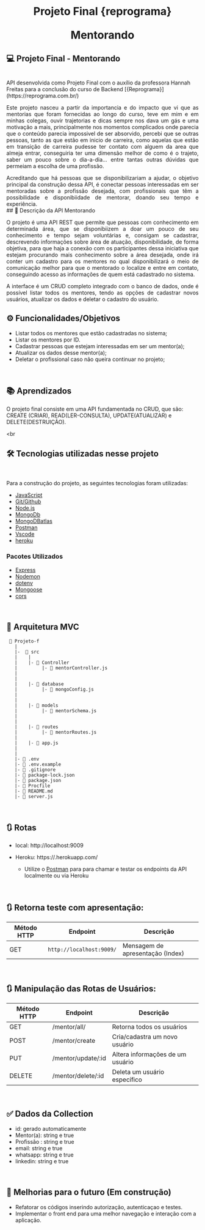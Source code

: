 <h1 align="center">
    <br>
    Projeto Final {reprograma}
    <p align="center"> Mentorando<p>
</h1>


## 💻 **Projeto Final - Mentorando**
<br>
 API desenvolvida como Projeto Final com o auxílio da professora Hannah Freitas para a conclusão do curso de Backend  [{Reprograma}](https://reprograma.com.br/)

<p align ="justify"> Este projeto nasceu a partir da importancia e do impacto que vi que as mentorias que foram fornecidas ao longo do curso, teve em mim e em minhas colegas, ouvir trajetorias e dicas sempre nos dava um gás e uma motivação a mais, principalmente nos momentos complicados onde parecia que o conteúdo parecia impossivel de ser absorvido, percebi que se outras pessoas, tanto as que estão em inicio de carreira, como aquelas que estão em transição de carreira pudesse ter contato com alguem da area que almeja entrar, conseguiria ter uma dimensão melhor de como é o trajeto, saber um pouco sobre o dia-a-dia... entre tantas outras dúvidas que permeiam a escolha de uma profissão.

 <p align="justify"> Acreditando que há pessoas que se disponibilizariam a ajudar, o objetivo principal da construção dessa API, é conectar pessoas interessadas em ser mentoradas sobre a profissão desejada, com profissionais que têm a possibilidade e disponibiidade de mentorar, doando seu tempo e experiência. 

<br>
## 🚀 Descrição da API Mentorando

<br>

<p align="justify">O projeto é uma API REST que permite que pessoas com conhecimento em determinada área, que se disponibiizem a doar um pouco de seu conhecimento e tempo sejam voluntárias e, consigam se cadastrar, descrevendo informações sobre área de atuação, disponibilidade, de forma objetiva, para que haja a conexão com os participantes dessa iniciativa que estejam procurando mais conhecimento sobre a área desejada, onde irá conter um cadastro para os mentores no qual disponibilizará o meio de comunicação melhor para que o mentorado o localize e entre em contato, conseguindo acesso as informações de quem está cadastrado no sistema.

<p align="justify">A interface é um CRUD completo integrado com o banco de dados, onde é possível listar todos os mentores, tendo as opções de cadastrar novos usuários, atualizar os dados e deletar o cadastro do usuário. 

<br>

## ⚙️ Funcionalidades/Objetivos

- Listar todos os mentores que estão cadastradas no sistema;
- Listar os mentores por ID.
- Cadastrar pessoas que estejam interessadas em ser um mentor(a);
- Atualizar os dados desse mentor(a);
- Deletar o profissional caso não queira continuar no projeto;
<br>

## 📚 Aprendizados

O projeto final consiste em uma API fundamentada no CRUD, que são:  CREATE (CRIAR), READ(LER-CONSULTA), UPDATE(ATUALIZAR) e DELETE(DESTRUIÇÃO). 

<br
## 🛠️ Tecnologias utilizadas nesse projeto

<br>

Para a construção do projeto, as seguintes tecnologias foram utilizadas:

- [JavaScript](https://www.javascript.com/)
- [Git/Github](https://github.com/)
- [Node.js](https://nodejs.org/en/)
- [MongoDb](https://www.mongodb.com/)
- [MongoDBatlas](https://www.mongodb.com/cloud/atlas)
- [Postman](https://www.postman.com/)
- [Vscode](https://code.visualstudio.com/)
- [heroku](https://dashboard.heroku.com/apps)  

### Pacotes Utilizados 

- [Express](https://expressjs.com/pt-br/)
- [Nodemon](https://nodemon.io/)
- [dotenv](https://www.npmjs.com/package/dotenv)
- [Mongoose](https://mongoosejs.com/)
- [cors](https://www.npmjs.com/package/cors)

<br>

## 📁 Arquitetura MVC 

```
 📁 Projeto-f
   |
   |-  📁 src
   |    |
   |    |- 📁 Controller
   |         |- 📑 mentorController.js
   |     
   |
   |    |- 📁 database
   |         |- 📑 mongoConfig.js
   |
   |
   |    |- 📁 models
   |         |- 📑 mentorSchema.js
   |         
   |
   |    |- 📁 routes
   |         |- 📑 mentorRoutes.js 
   |
   |    |- 📑 app.js
   |
   |
   |- 📑 .env
   |- 📑 .env.example
   |- 📑 .gitignore
   |- 📑 package-lock.json
   |- 📑 package.json
   |- 📑 Procfile
   |- 📑 README.md
   |- 📑 server.js
```
<br>

## 🔃 Rotas

* local: http://localhost:9009

* Heroku: https://.herokuapp.com/

    * Utilize o [Postman](https://www.postman.com/) para para chamar e testar os endpoints da API localmente ou via Heroku

<br>

## 🔃 Retorna teste com apresentação: 

| Método HTTP  | Endpoint                     | Descrição                            |
| ------------ | ---------------------------- | ------------------------------------ |
| GET          | `http://localhost:9009/`     |  Mensagem de apresentação (Index)    |             |

<br>

## 🔃 Manipulação das Rotas de Usuários:

| Método HTTP  | Endpoint                | Descrição                            |
| ------------ | ----------------------- | ------------------------------------ |
| GET          |  /mentor/all/                 | Retorna todos os usuários            |
| POST         | /mentor/create                 | Cria/cadastra um novo usuário        |
| PUT          | /mentor/update/:id        | Altera informações de um usuário     |
| DELETE       | /mentor/delete/:id         | Deleta um usuário específico         |

<br>

## ✅ Dados da Collection

- id: gerado automaticamente 
- Mentor(a): string e true
- Profissão : string e true
- email: string e true
- whatsapp: string e true
- linkedin: string e true

<br>

## 🚧 Melhorias para o futuro (Em construção)

* Refatorar os códigos inserindo autorização, autenticaçao e testes.
* Implementar o front end para uma melhor navegação e interação com a aplicação.